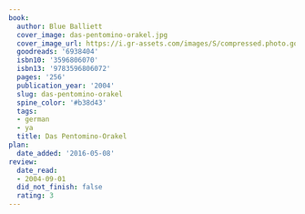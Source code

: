 ```yaml
---
book:
  author: Blue Balliett
  cover_image: das-pentomino-orakel.jpg
  cover_image_url: https://i.gr-assets.com/images/S/compressed.photo.goodreads.com/books/1372154049l/6938404._SX98_.jpg
  goodreads: '6938404'
  isbn10: '3596806070'
  isbn13: '9783596806072'
  pages: '256'
  publication_year: '2004'
  slug: das-pentomino-orakel
  spine_color: '#b38d43'
  tags:
  - german
  - ya
  title: Das Pentomino-Orakel
plan:
  date_added: '2016-05-08'
review:
  date_read:
  - 2004-09-01
  did_not_finish: false
  rating: 3
---
```

